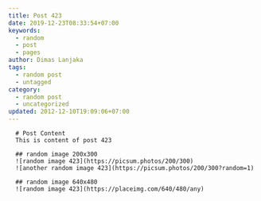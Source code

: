 ```yaml
---
title: Post 423
date: 2019-12-23T08:33:54+07:00
keywords:
  - random
  - post
  - pages
author: Dimas Lanjaka
tags:
  - random post
  - untagged
category:
  - random post
  - uncategorized
updated: 2012-12-10T19:09:06+07:00
---
```


      # Post Content
      This is content of post 423

      ## random image 200x300
      ![random image 423](https://picsum.photos/200/300)
      ![another random image 423](https://picsum.photos/200/300?random=1)

      ## random image 640x480
      ![random image 423](https://placeimg.com/640/480/any)
      